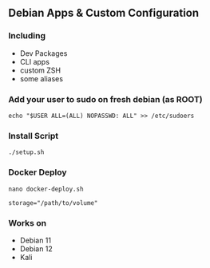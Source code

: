 ## Debian Apps & Custom Configuration
### Including
- Dev Packages
- CLI apps
- custom ZSH
- some aliases


### Add your user to sudo on fresh debian (as ROOT)
```
echo "$USER ALL=(ALL) NOPASSWD: ALL" >> /etc/sudoers
```

### Install Script  
```
./setup.sh
```

### Docker Deploy

`nano docker-deploy.sh`

```
storage="/path/to/volume"
```

### Works on
- Debian 11
- Debian 12
- Kali

